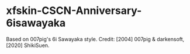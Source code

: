# xfskin-CSCN-Anniversary-6isawayaka
Based on 007pig's 6i Sawayaka style. Credit: [2004] 007pig &amp; darkensoft, [2020] ShikiSuen.

